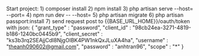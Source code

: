 Start project: 
    1) composer install
    2) npm install 
    3) php artisan serve --host= --port=
    4) npm run dev -- --host=
    5) php artisan migrate
    6) php artisan passport:install
    7) send request post to {{BASE_URL_HOME}}/oauth/token 
        with json: 
            {
                "grant_type" : "password",
                "client_id" : "98cb24ea-3271-4819-b186-1240bc0445b9",
                "client_secret" : "ks3b3rq2SEAjjCdI8NjgOIBK4PW1nkQxJLuXA4ha",
                "username" : "theanh090602@gmail.com",
                "password" : "anhtran96",
                "scope" : "*"
            }